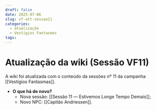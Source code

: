 ```yaml
---
draft: false
date: 2025-07-06
slug: vf-att-sessao11
categories:
  - atualização
  - Vestígios Fantasmas
tags:
---
```



# Atualização da wiki (Sessão VF11)

A wiki foi atualizada com o conteúdo da sessões nº 11 da campanha [[Vestígios Fantasmas]].

<!-- more -->

- **O que há de novo?**
	- Nova sessão: [[Sessão 11 ― Estivemos Longe Tempo Demais]];
	- Novo NPC: [[Capitão Andriessen]].